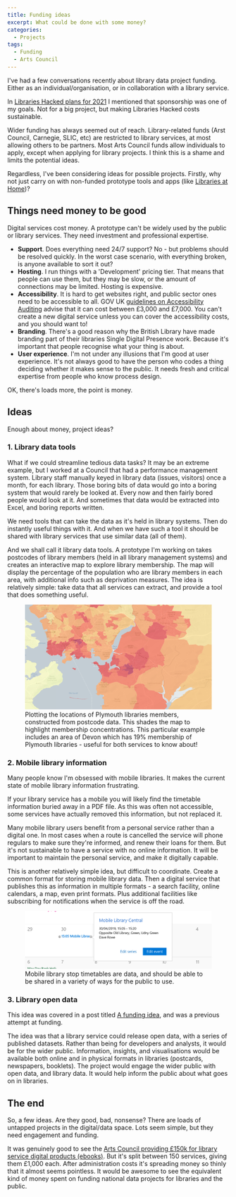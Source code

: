 ```yaml
---
title: Funding ideas
excerpt: What could be done with some money?
categories:
  - Projects
tags:
  - Funding
  - Arts Council
---
```


I've had a few conversations recently about library data project funding. Either as an individual/organisation, or in collaboration with a library service.

In [Libraries Hacked plans for 2021](https://blog.librarydata.uk/libraries-hacked-plans) I mentioned that sponsorship was one of my goals. Not for a big project, but making Libraries Hacked costs sustainable.

Wider funding has always seemed out of reach. Library-related funds (Arst Council, Carnegie, SLIC, etc) are restricted to library services, at most allowing others to be partners. Most Arts Council funds allow individuals to apply, except when applying for library projects. I think this is a shame and limits the potential ideas.

Regardless, I've been considering ideas for possible projects. Firstly, why not just carry on with non-funded prototype tools and apps (like [Libraries at Home](https://www.librariesathome.co.uk/))?

## Things need money to be good

Digital services cost money. A prototype can't be widely used by the public or library services. They need investment and professional expertise.

* **Support**. Does everything need 24/7 support? No - but problems should be resolved quickly. In the worst case scenario, with everything broken, is anyone available to sort it out?
* **Hosting**. I run things with a 'Development' pricing tier. That means that people can use them, but they may be slow, or the amount of connections may be limited. Hosting is expensive.
* **Accessibility**. It is hard to get websites right, and public sector ones need to be accessible to all. GOV UK [guidelines on Accessibility Auditing](https://www.gov.uk/service-manual/helping-people-to-use-your-service/making-your-service-accessible-an-introduction#:~:text=Budget%20for%20accessibility,%C2%A33%2C000%20and%20%C2%A37%2C000.) advise that it can cost between £3,000 and £7,000. You can't create a new digital service unless you can cover the accessibility costs, and you should want to!
* **Branding**. There's a good reason why the British Library have made branding part of their libraries Single Digital Presence work. Because it's important that people recognise what your thing is about. 
* **User experience**. I'm not under any illusions that I'm good at user experience. It's not always good to have the person who codes a thing deciding whether it makes sense to the public. It needs fresh and critical expertise from people who know process design.

OK, there's loads more, the point is money.

## Ideas

Enough about money, project ideas?

### 1. Library data tools

What if we could streamline tedious data tasks? It may be an extreme example, but I worked at a Council that had a performance management system. Library staff manually keyed in library data (issues, visitors) once a month, for each library. Those boring bits of data would go into a boring system that would rarely be looked at. Every now and then fairly bored people would look at it. And sometimes that data would be extracted into Excel, and boring reports written.

We need tools that can take the data as it's held in library systems. Then do instantly useful things with it. And when we have such a tool it should be shared with library services that use similar data (all of them).

And we shall call it library data tools. A prototype I'm working on takes postcodes of library members (held in all library management systems) and creates an interactive map to explore library membership. The map will display the percentage of the population who are library members in each area, with additional info such as deprivation measures. The idea is relatively simple: take data that all services can extract, and provide a tool that does something useful.

<figure>
  <img src="https://github.com/LibrariesHacked/librarieshacked.github.io/raw/master/images/2020-08-24-plymouth-members.png" alt="Plymouth library membership plotted on a map and shaded by concentration of members relative to population"/>
  <figcaption>Plotting the locations of Plymouth libraries members, constructed from postcode data. This shades the map to highlight membership concentrations. This particular example includes an area of Devon which has 19% membership of Plymouth libraries - useful for both services to know about!</figcaption>
</figure>

### 2. Mobile library information

Many people know I'm obsessed with mobile libraries. It makes the current state of mobile library information frustrating.

If your library service has a mobile you will likely find the timetable information buried away in a PDF file. As this was often not accessible, some services have actually removed this information, but not replaced it.

Many mobile library users benefit from a personal service rather than a digital one. In most cases when a route is cancelled the service will phone regulars to make sure they're informed, and renew their loans for them. But it's not sustainable to have a service with no online information. It will be important to maintain the personal service, and make it digitally capable.

This is another relatively simple idea, but difficult to coordinate. Create a common format for storing mobile library data. Then a digital service that publishes this as information in multiple formats - a search facility, online calendars, a map, even print formats. Plus additional facilities like subscribing for notifications when the service is off the road.

<figure>
  <img src="https://github.com/LibrariesHacked/librarieshacked.github.io/raw/master/images/2019-04-04-mobile-library-data-icalendar-stop.png" alt="Screenshot of a calendar application showing an entry for a mobile library stop"/>
  <figcaption>Mobile library stop timetables are data, and should be able to be shared in a variety of ways for the public to use.</figcaption>
</figure>

### 3. Library open data

This idea was covered in a post titled [A funding idea](https://blog.librarydata.uk/a-funding-idea/), and was a previous attempt at funding.

The idea was that a library service could release open data, with a series of published datasets. Rather than being for developers and analysts, it would be for the wider public. Information, insights, and visualisations would be available both online and in physical formats in libraries (postcards, newspapers, booklets). The project would engage the wider public with open data, and library data. It would help inform the public about what goes on in libraries.

## The end

So, a few ideas. Are they good, bad, nonsense? There are loads of untapped projects in the digital/data space. Lots seem simple, but they need engagement and funding.

It was genuinely good to see the [Arts Council providing £150k for library service digital products (ebooks)](https://twitter.com/libsconnected/status/1351937972510355457?s=20). But it's split between 150 services, giving them £1,000 each. After administration costs it's spreading money so thinly that it almost seems pointless. It would be awesome to see the equivalent kind of money spent on funding national data projects for libraries and the public.
